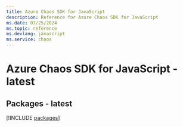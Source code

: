 ```yaml
---
title: Azure Chaos SDK for JavaScript
description: Reference for Azure Chaos SDK for JavaScript
ms.date: 07/25/2024
ms.topic: reference
ms.devlang: javascript
ms.service: chaos
---
```

# Azure Chaos SDK for JavaScript - latest
## Packages - latest
[!INCLUDE [packages](chaos-index.md)]